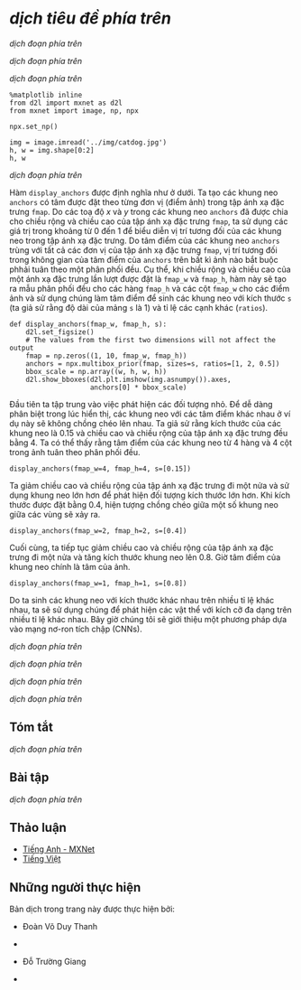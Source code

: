 <!-- ===================== Bắt đầu dịch Phần 1 ==================== -->
<!-- ========================================= REVISE - BẮT ĐẦU =================================== -->

<!--
# Multiscale Object Detection
-->

# *dịch tiêu đề phía trên*


<!--
In :numref:`sec_anchor`, we generated multiple anchor boxes centered on each pixel of the input image.
These anchor boxes are used to sample different regions of the input image.
However, if anchor boxes are generated centered on each pixel of the image, soon there will be too many anchor boxes for us to compute.
For example, we assume that the input image has a height and a width of 561 and 728 pixels respectively.
If five different shapes of anchor boxes are generated centered on each pixel, over two million anchor boxes ($561 \times 728 \times 5$) need to be predicted and labeled on the image.
-->

*dịch đoạn phía trên*


<!--
It is not difficult to reduce the number of anchor boxes.
An easy way is to apply uniform sampling on a small portion of pixels from the input image and generate anchor boxes centered on the sampled pixels.
In addition, we can generate anchor boxes of varied numbers and sizes on multiple scales.
Notice that smaller objects are more likely to be positioned on the image than larger ones.
Here, we will use a simple example: Objects with shapes of $1 \times 1$, $1 \times 2$, and $2 \times 2$ may have 4, 2, and 1 possible position(s) on an image with the shape $2 \times 2$.
Therefore, when using smaller anchor boxes to detect smaller objects, we can sample more regions; when using larger anchor boxes to detect larger objects, we can sample fewer regions.
-->

*dịch đoạn phía trên*


<!--
To demonstrate how to generate anchor boxes on multiple scales, let us read an image first.
It has a height and width of $561 \times 728$ pixels.
-->

*dịch đoạn phía trên*



```{.python .input  n=1}
%matplotlib inline
from d2l import mxnet as d2l
from mxnet import image, np, npx

npx.set_np()

img = image.imread('../img/catdog.jpg')
h, w = img.shape[0:2]
h, w
```


<!--
In :numref:`sec_conv_layer`, the 2D array output of the convolutional neural network (CNN) is called a feature map.
We can determine the midpoints of anchor boxes uniformly sampled on any image by defining the shape of the feature map.
-->

*dịch đoạn phía trên*

<!-- ===================== Kết thúc dịch Phần 1 ===================== -->

<!-- ===================== Bắt đầu dịch Phần 2 ===================== -->


<!--
The function `display_anchors` is defined below.
We are going to generate anchor boxes `anchors` centered on each unit (pixel) on the feature map `fmap`.
Since the coordinates of axes $x$ and $y$ in anchor boxes `anchors` have been divided by the width and height of the feature map `fmap`, 
values between 0 and 1 can be used to represent relative positions of anchor boxes in the feature map.
Since the midpoints of anchor boxes `anchors` overlap with all the units on feature map `fmap`, 
the relative spatial positions of the midpoints of the `anchors` on any image must have a uniform distribution.
Specifically, when the width and height of the feature map are set to `fmap_w` and `fmap_h` respectively, 
the function will conduct uniform sampling for `fmap_h` rows and `fmap_w` columns of pixels and use them as midpoints 
to generate anchor boxes with size `s` (we assume that the length of list `s` is 1) and different aspect ratios (`ratios`).
-->

Hàm `display_anchors` được định nghĩa như ở dưới.
Ta tạo các khung neo `anchors` có tâm được đặt theo từng đơn vị (điểm ảnh) trong tập ánh xạ đặc trưng `fmap`.
Do các toạ độ $x$ và $y$ trong các khung neo `anchors` đã được chia cho chiều rộng và chiều cao của tập ánh xạ đặc trưng `fmap`,
ta sử dụng các giá trị trong khoảng từ 0 đến 1 để biểu diễn vị trí tương đối của các khung neo trong tập ánh xạ đặc trưng.
Do tâm điểm của các khung neo `anchors` trùng với tất cả các đơn vị của tập ánh xạ đặc trưng `fmap`,
vị trí tương đối trong không gian của tâm điểm của `anchors` trên bất kì ảnh nào bắt buộc phhải tuân theo một phân phối đều.
Cụ thể, khi chiều rộng và chiều cao của một ánh xạ đặc trưng lần lượt được đặt là `fmap_w` và `fmap_h`,
hàm này sẽ tạo ra mẫu phân phối đều cho các hàng `fmap_h` và các cột `fmap_w` cho các điểm ảnh và sử dụng chúng làm tâm điểm
để sinh các khung neo với kích thước `s` (ta giả sử rằng độ dài của mảng `s` là 1) và tỉ lệ các cạnh khác (`ratios`).


```{.python .input  n=2}
def display_anchors(fmap_w, fmap_h, s):
    d2l.set_figsize()
    # The values from the first two dimensions will not affect the output
    fmap = np.zeros((1, 10, fmap_w, fmap_h))
    anchors = npx.multibox_prior(fmap, sizes=s, ratios=[1, 2, 0.5])
    bbox_scale = np.array((w, h, w, h))
    d2l.show_bboxes(d2l.plt.imshow(img.asnumpy()).axes,
                    anchors[0] * bbox_scale)
```


<!--
We will first focus on the detection of small objects. In order to make it easier to distinguish upon display, the anchor boxes with different midpoints here do not overlap.
We assume that the size of the anchor boxes is 0.15 and the height and width of the feature map are 4.
We can see that the midpoints of anchor boxes from the 4 rows and 4 columns on the image are uniformly distributed.
-->

Đầu tiên ta tập trung vào việc phát hiện các đối tượng nhỏ. Để dễ dàng phân biệt trong lúc hiển thị, các khung neo với các tâm điểm khác nhau ở ví dụ này sẽ không chồng chéo lên nhau.
Ta giả sử rằng kích thước của các khung neo là 0.15 và chiều cao và chiều rộng của tập ánh xạ đặc trưng đều bằng 4.
Ta có thể thấy rằng tâm điểm của các khung neo từ 4 hàng và 4 cột trong ảnh tuân theo phân phối đều.


```{.python .input  n=3}
display_anchors(fmap_w=4, fmap_h=4, s=[0.15])
```


<!--
We are going to reduce the height and width of the feature map by half and use a larger anchor box to detect larger objects.
When the size is set to 0.4, overlaps will occur between regions of some anchor boxes.
-->

Ta giảm chiều cao và chiều rộng của tập ánh xạ đặc trưng đi một nửa và sử dụng khung neo lớn hơn để phát hiện đối tượng kích thước lớn hơn.
Khi kích thước được đặt bằng 0.4, hiện tượng chồng chéo giữa một số khung neo giữa các vùng sẽ xảy ra.



```{.python .input  n=4}
display_anchors(fmap_w=2, fmap_h=2, s=[0.4])
```


<!--
Finally, we are going to reduce the height and width of the feature map by half and increase the anchor box size to 0.8.
Now the midpoint of the anchor box is the center of the image.
-->

Cuối cùng, ta tiếp tục giảm chiều cao và chiều rộng của tập ánh xạ đặc trưng đi một nửa và tăng kích thước khung neo lên 0.8.
Giờ tâm điểm của khung neo chính là tâm của ảnh.



```{.python .input  n=5}
display_anchors(fmap_w=1, fmap_h=1, s=[0.8])
```


<!--
Since we have generated anchor boxes of different sizes on multiple scales, we will use them to detect objects of various sizes at different scales.
Now we are going to introduce a method based on convolutional neural networks (CNNs).
-->

Do ta sinh các khung neo với kích thước khác nhau trên nhiều tỉ lệ khác nhau, ta sẽ sử dụng chúng để phát hiện các vật thể với kích cỡ đa dạng trên nhiều tỉ lệ khác nhau.
Bây giờ chúng tôi sẽ giới thiệu một phương pháp dựa vào mạng nơ-ron tích chập (CNNs).


<!-- ===================== Kết thúc dịch Phần 2 ===================== -->

<!-- ===================== Bắt đầu dịch Phần 3 ===================== -->


<!--
At a certain scale, suppose we generate $h \times w$ sets of anchor boxes with different midpoints based on $c_i$ feature maps 
with the shape $h \times w$ and the number of anchor boxes in each set is $a$.
For example, for the first scale of the experiment, we generate 16 sets of anchor boxes with 
different midpoints based on 10 (number of channels) feature maps with a shape of $4 \times 4$, and each set contains 3 anchor boxes.
Next, each anchor box is labeled with a category and offset based on the classification and position of the ground-truth bounding box.
At the current scale, the object detection model needs to predict the category and offset of $h \times w$ sets of anchor boxes with different midpoints based on the input image.
-->

*dịch đoạn phía trên*


<!--
We assume that the $c_i$ feature maps are the intermediate output of the CNN based on the input image.
Since each feature map has $h \times w$ different spatial positions, the same position will have $c_i$ units.
According to the definition of receptive field in the :numref:`sec_conv_layer`, the $c_i$ units of the feature map at the same spatial position have the same receptive field on the input image.
Thus, they represent the information of the input image in this same receptive field.
Therefore, we can transform the $c_i$ units of the feature map at the same spatial position into the categories and offsets of the $a$ anchor boxes generated using that position as a midpoint.
It is not hard to see that, in essence, we use the information of the input image in a certain receptive field to predict the category and offset of the anchor boxes close to the field on the input image.
-->

*dịch đoạn phía trên*


<!--
When the feature maps of different layers have receptive fields of different sizes on the input image, they are used to detect objects of different sizes.
For example, we can design a network to have a wider receptive field for each unit in the feature map that is closer to the output layer, to detect objects with larger sizes in the input image.
-->

*dịch đoạn phía trên*


<!--
We will implement a multiscale object detection model in the following section.
-->

*dịch đoạn phía trên*



## Tóm tắt


<!--
* We can generate anchor boxes with different numbers and sizes on multiple scales to detect objects of different sizes on multiple scales.
* The shape of the feature map can be used to determine the midpoint of the anchor boxes that uniformly sample any image.
* We use the information for the input image from a certain receptive field to predict the category and offset of the anchor boxes close to that field on the image.
-->

*dịch đoạn phía trên*


## Bài tập


<!--
Given an input image, assume $1 \times c_i \times h \times w$ to be the shape of the feature map while $c_i, h, w$ are the number, height, and width of the feature map.
What methods can you think of to convert this variable into the anchor box's category and offset? What is the shape of the output?
-->

*dịch đoạn phía trên*

<!-- ===================== Kết thúc dịch Phần 3 ===================== -->
<!-- ========================================= REVISE - KẾT THÚC ===================================-->

## Thảo luận
* [Tiếng Anh - MXNet](https://discuss.d2l.ai/t/371)
* [Tiếng Việt](https://forum.machinelearningcoban.com/c/d2l)


## Những người thực hiện
Bản dịch trong trang này được thực hiện bởi:
<!--
Tác giả của mỗi Pull Request điền tên mình và tên những người review mà bạn thấy
hữu ích vào từng phần tương ứng. Mỗi dòng một tên, bắt đầu bằng dấu `*`.

Tên đầy đủ của các reviewer có thể được tìm thấy tại https://github.com/aivivn/d2l-vn/blob/master/docs/contributors_info.md
-->

* Đoàn Võ Duy Thanh
<!-- Phần 1 -->
* 

<!-- Phần 2 -->
* Đỗ Trường Giang

<!-- Phần 3 -->
* 



